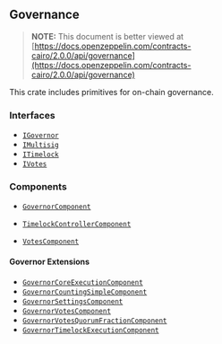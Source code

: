 ## Governance

> **NOTE:** This document is better viewed at [https://docs.openzeppelin.com/contracts-cairo/2.0.0/api/governance](https://docs.openzeppelin.com/contracts-cairo/2.0.0/api/governance)

This crate includes primitives for on-chain governance.

### Interfaces

- [`IGovernor`](https://docs.openzeppelin.com/contracts-cairo/2.0.0/api/governance#IGovernor)
- [`IMultisig`](https://docs.openzeppelin.com/contracts-cairo/2.0.0/api/governance#IMultisig)
- [`ITimelock`](https://docs.openzeppelin.com/contracts-cairo/2.0.0/api/governance#ITimelock)
- [`IVotes`](https://docs.openzeppelin.com/contracts-cairo/2.0.0/api/governance#IVotes)

### Components

- [`GovernorComponent`](https://docs.openzeppelin.com/contracts-cairo/2.0.0/api/governance#GovernorComponent)

- [`TimelockControllerComponent`](https://docs.openzeppelin.com/contracts-cairo/2.0.0/api/governance#TimelockControllerComponent)
- [`VotesComponent`](https://docs.openzeppelin.com/contracts-cairo/2.0.0/api/governance#VotesComponent)

#### Governor Extensions

- [`GovernorCoreExecutionComponent`](https://docs.openzeppelin.com/contracts-cairo/2.0.0/api/governance#GovernorCoreExecutionComponent)
- [`GovernorCountingSimpleComponent`](https://docs.openzeppelin.com/contracts-cairo/2.0.0/api/governance#GovernorCountingSimpleComponent)
- [`GovernorSettingsComponent`](https://docs.openzeppelin.com/contracts-cairo/2.0.0/api/governance#GovernorSettingsComponent)
- [`GovernorVotesComponent`](https://docs.openzeppelin.com/contracts-cairo/2.0.0/api/governance#GovernorVotesComponent)
- [`GovernorVotesQuorumFractionComponent`](https://docs.openzeppelin.com/contracts-cairo/2.0.0/api/governance#GovernorVotesQuorumFractionComponent)
- [`GovernorTimelockExecutionComponent`](https://docs.openzeppelin.com/contracts-cairo/2.0.0/api/governance#GovernorTimelockExecutionComponent)

